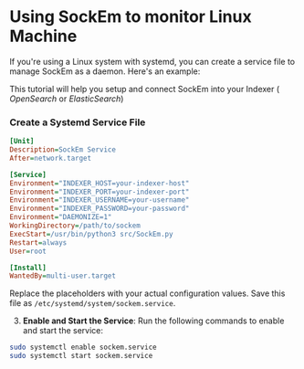 # Using SockEm to monitor Linux Machine

If you're using a Linux system with systemd, you can create a service file to manage SockEm as a daemon. Here's an example:

This tutorial will help you setup and connect SockEm into your Indexer ( *OpenSearch* or *ElasticSearch*)

### Create a Systemd Service File

```ini
[Unit]
Description=SockEm Service
After=network.target

[Service]
Environment="INDEXER_HOST=your-indexer-host"
Environment="INDEXER_PORT=your-indexer-port"
Environment="INDEXER_USERNAME=your-username"
Environment="INDEXER_PASSWORD=your-password"
Environment="DAEMONIZE=1"
WorkingDirectory=/path/to/sockem
ExecStart=/usr/bin/python3 src/SockEm.py
Restart=always
User=root

[Install]
WantedBy=multi-user.target
```

Replace the placeholders with your actual configuration values. Save this file as `/etc/systemd/system/sockem.service`.


3. **Enable and Start the Service**:
Run the following commands to enable and start the service:
```bash
sudo systemctl enable sockem.service
sudo systemctl start sockem.service
```


